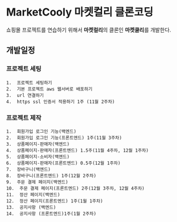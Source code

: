# MarketCooly 마켓컬리 클론코딩

쇼핑몰 프로젝트를 연습하기 위해서 **마켓컬리**의 클론인 **마켓쿨리**를 개발한다.

## 개발일정

###  프로젝트 세팅
    1.  프로젝트 세팅하기
    2.  기본 프로젝트 aws 웹서버로 배포하기
    3.  url 연결하기
    4.  https ssl 인증서 적용하기 1주 (11월 2주차)
    
### 프로젝트 제작
    1.  회원가입 로그인 기능(백엔드)
    2.  회원가입 로그인 기능(프론트엔드) 1주(11월 3주차)
    3.  상품페이지-판매자(백엔드)
    4.  상품페이지-판매자(프론트엔드) 1.5주(11월 4주차, 12월 1주차)
    5.  상품페이지-소비자(백엔드)
    6.  상품페이지-판매자(프론트엔드) 0.5주(12월 1주차)
    7.  장바구니(백엔드)
    8.  장바구니(프론트엔드) 1주(12월 2주차)
    9.  주문 결제 페이지(백엔드)
    10.  주문 결제 페이지(프론트엔드) 2주(12월 3주차, 12월 4주차)
    11.  정산 페이지(백엔드)
    12.  정산 페이지(프론트엔드) 1주(1월 1주차)
    13.  공지사항 (백엔드)
    14.  공지사항 (프론트엔드)1주(1월 2주차)